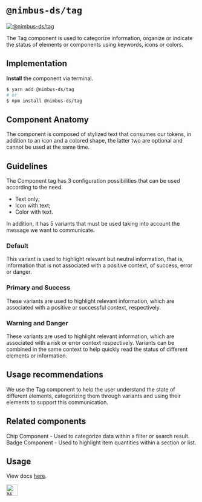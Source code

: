 # `@nimbus-ds/tag`

[![@nimbus-ds/tag](https://img.shields.io/npm/v/@nimbus-ds/tag?label=%40nimbus-ds%2Ftag)](https://www.npmjs.com/package/@nimbus-ds/tag)

The Tag component is used to categorize information, organize or indicate the status of elements or components using keywords, icons or colors.

## Implementation

**Install** the component via terminal.

```bash
$ yarn add @nimbus-ds/tag
# or
$ npm install @nimbus-ds/tag
```

## Component Anatomy

The component is composed of stylized text that consumes our tokens, in addition to an icon and a colored shape, the latter two are optional and cannot be used at the same time.

## Guidelines

The Component tag has 3 configuration possibilities that can be used according to the need.

- Text only;
- Icon with text;
- Color with text.

In addition, it has 5 variants that must be used taking into account the message we want to communicate.

### Default

This variant is used to highlight relevant but neutral information, that is, information that is not associated with a positive context, of success, error or danger.

### Primary and Success

These variants are used to highlight relevant information, which are associated with a positive or successful context, respectively.

### Warning and Danger

These variants are used to highlight relevant information, which are associated with a risk or error context respectively.
Variants can be combined in the same context to help quickly read the status of different elements or information.

## Usage recommendations

We use the Tag component to help the user understand the state of different elements, categorizing them through variants and using their elements to support this communication.

## Related components

Chip Component - Used to categorize data within a filter or search result.
Badge Component - Used to highlight item quantities within a section or list.

## Usage

View docs [here](https://nimbus.nuvemshop.com.br/documentation/atomic-components/tag).

<img alt="Nimbus" style="margin-bottom: 30px;" src="https://tiendanube.github.io/design-system-nimbus/static/media/nimbus-logo.ab60bd79.png" height="30" />
